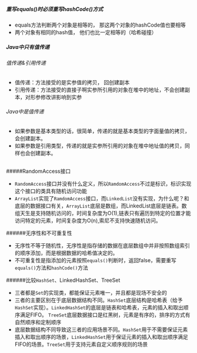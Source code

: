 ##### 重写equals()时必须重写hashCode()方式



-  equals方法判断两个对象是相等的， 那这两个对象的hashCode值也要相等
-  两个对象有相同的hash值， 他们也比一定相等的（哈希碰撞）

##### Java中只有值传递

###### 值传递&引用传递

- 值传递：方法接受的是实参值的拷贝， 回创建副本
- 引用传递：方法接受的直接子啊实参所引用的对象在堆中的地址，不会创建副本，对形参修改讲影响到实参

###### Java中是值传递

- 如果参数是基本类型的话，很简单，传递的就是基本类型的字面量值的拷贝，会创建副本。
- 如果参数是引用类型，传递的就是实参所引用的对象在堆中地址值的拷贝，同样也会创建副本。

## 


#####RandomAccess接口



- `RandomAccess`接口并没有什么定义，所以`RamdomAccess`不过是标识，标识实现这个接口的类具有随机访问功能
- `ArrayList`实现了`RamdomAccess`接口，而`LinkedList`没有实现，为什么呢？和底层的数据接口有关，`ArrayList`底层是数组，而LinkedList底层是链表。数组天生是支持随机访问的，时间复杂度为O(1),链表只有遍历到特定的位置才能访问特定的元素，时间复杂度为O(n),索尼不支持快速随机访问。


######无序性和不可重复性
- 无序性不等于随机性，无序性是指存储的数据在底层数组中并非按照数组索引的顺序添加，而是根据数据的哈希值决定的。
- 不可重复性是指添加的元素按照`equals()`判断时，返回false，需要重写`equals()`方法和`hashCode()`方法


######比较`HashSet`、LinkedHashSet、TreeSet

- 三者都是`Set`的实现类，都能保证元素唯一，并且都是现场不安全的
- 三者的主要区别在于底层数据结构不同。`HashSet`底层结构是哈希表（给予`HashSet`实现）。`LinkedHashSet`的底层是链表和哈希表，元素的插入和取出顺序满足FIFO。	`TreeSet`底层数据接口是红黑树，元素是有序的，排序的方式有自然顺序和定制顺序
- 底层数据结构不同导致这三者的应用场景不同。`HashSet`用于不需要保证元素插入和取出顺序的场景，`LinkedHashSet`用于保证元素的插入和取出顺序满足FIFO的场景。`TreeSet`用于支持元素自定义顺序规则的场景

